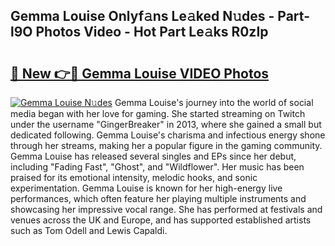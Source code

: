 ## Gemma Louise Onlyf𝚊ns Le𝚊ked N𝚞des - Part-l9O Photos Video - Hot Part Le𝚊ks R0zIp

# <h2><a href="http://ab37356.deff.icu/?id=Gemma+Louise">🔗 New 👉🔴 Gemma Louise VIDEO Photos</a></h2>

[![Gemma Louise N𝚞des](https://i.imgur.com/rIISA9y.gif)](http://ab37356.deff.icu/?id=Gemma+Louise)
Gemma Louise's journey into the world of social media began with her love for gaming. She started streaming on Twitch under the username "GingerBreaker" in 2013, where she gained a small but dedicated following. Gemma Louise's charisma and infectious energy shone through her streams, making her a popular figure in the gaming community. Gemma Louise has released several singles and EPs since her debut, including "Fading Fast", "Ghost", and "Wildflower". Her music has been praised for its emotional intensity, melodic hooks, and sonic experimentation. Gemma Louise is known for her high-energy live performances, which often feature her playing multiple instruments and showcasing her impressive vocal range. She has performed at festivals and venues across the UK and Europe, and has supported established artists such as Tom Odell and Lewis Capaldi.
